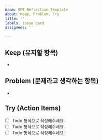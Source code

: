 ```yaml
---
name: KPT Reflection Template
about: Keep, Problem, Try
title: ''
labels: issue card
assignees: ''

---
```


## Keep (유지할 항목)
-
## Problem (문제라고 생각하는 항목)
-
## Try (Action Items)
- [ ]  Todo 형식으로 작성해주세요.
- [ ]  Todo 형식으로 작성해주세요.
- [ ]  Todo 형식으로 작성해주세요.
